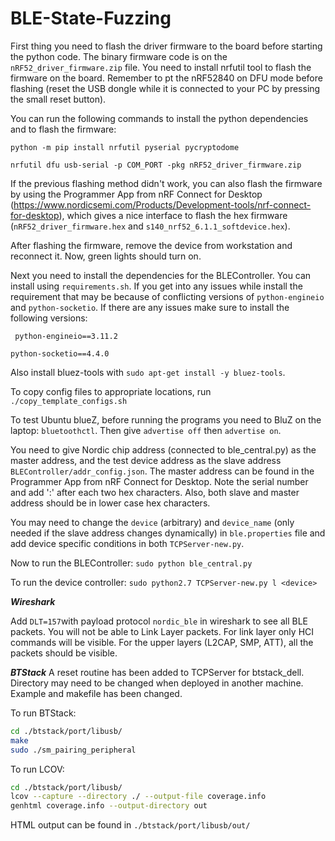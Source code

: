 # BLE-State-Fuzzing

First thing you need to flash the driver firmware to the board before starting the python code. The binary firmware code is on the `nRF52_driver_firmware.zip` file. You need to install nrfutil tool to flash the firmware on the board. Remember to pt the nRF52840 on DFU mode before flashing (reset the USB dongle while it is connected to your PC by pressing the small reset button).

You can run the following commands to install the python dependencies and to flash the firmware:

`python -m pip install nrfutil pyserial pycryptodome`

`nrfutil dfu usb-serial -p COM_PORT -pkg nRF52_driver_firmware.zip`

If the previous flashing method didn't work, you can also flash the firmware by using the Programmer App from nRF Connect for Desktop (https://www.nordicsemi.com/Products/Development-tools/nrf-connect-for-desktop), which gives a nice interface to flash the hex firmware (`nRF52_driver_firmware.hex` and `s140_nrf52_6.1.1_softdevice.hex`).  

After flashing the firmware, remove the device from workstation and reconnect it. Now, green lights should turn on.  


Next you need to install the dependencies for the BLEController. You can install using `requirements.sh`. If you get into any issues while install the requirement that may be because of conflicting versions of `python-engineio` and `python-socketio`. If there are any issues make sure to install the following versions:

` python-engineio==3.11.2`

`python-socketio==4.4.0`

Also install bluez-tools with `sudo apt-get install -y bluez-tools`.  

To copy config files to appropriate locations, run `./copy_template_configs.sh`


To test Ubuntu blueZ, before running the programs you need to BluZ on the laptop: `bluetoothctl`. Then give `advertise off` then `advertise on`.  


You need to give Nordic chip address (connected to ble_central.py) as the master address, and the test device address as the slave address `BLEController/addr_config.json`. The master address can be found in the Programmer App from nRF Connect for Desktop. Note the serial number and add ':' after each two hex characters. Also, both slave and master address should be in lower case hex characters.

You may need to change the `device` (arbitrary) and `device_name` (only needed if the slave address changes dynamically) in `ble.properties` file and add device specific conditions in both `TCPServer-new.py`.



Now to run the BLEController: `sudo python ble_central.py`


To run the device controller: `sudo python2.7 TCPServer-new.py l <device>`




***Wireshark***

Add `DLT=157`with payload protocol `nordic_ble` in wireshark to see all BLE packets. You will not be able to Link Layer packets. For link layer only HCI commands will be visible. For the upper layers (L2CAP, SMP, ATT), all the packets should be visible.



***BTStack***
A reset routine has been added to TCPServer for btstack_dell. Directory may need to be changed when deployed in another machine. Example and makefile has been changed.  

To run BTStack:

```bash
cd ./btstack/port/libusb/
make
sudo ./sm_pairing_peripheral
```

To run LCOV:

```bash
cd ./btstack/port/libusb/
lcov --capture --directory ./ --output-file coverage.info
genhtml coverage.info --output-directory out
```

HTML output can be found in `./btstack/port/libusb/out/`  


